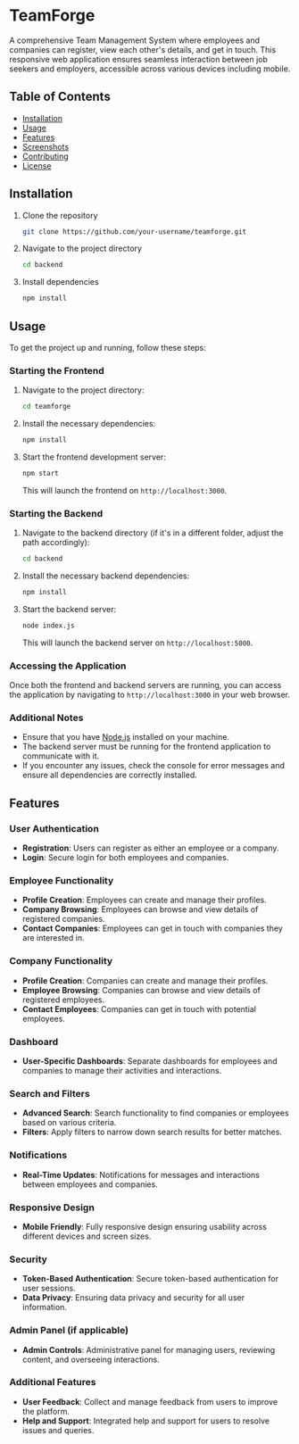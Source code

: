 # TeamForge
A comprehensive Team Management System where employees and companies can register, view each other's details, and get in touch. This responsive web application ensures seamless interaction between job seekers and employers, accessible across various devices including mobile.

## Table of Contents
- [Installation](#installation)
- [Usage](#usage)
- [Features](#features)
- [Screenshots](#screenshots)
- [Contributing](#contributing)
- [License](#license)

## Installation
1. Clone the repository
    ```bash
    git clone https://github.com/your-username/teamforge.git
    ```
2. Navigate to the project directory
    ```bash
    cd backend
    ```
3. Install dependencies
    ```bash
    npm install
    ```

## Usage

To get the project up and running, follow these steps:

### Starting the Frontend

1. Navigate to the project directory:
    ```bash
    cd teamforge
    ```

2. Install the necessary dependencies:
    ```bash
    npm install
    ```

3. Start the frontend development server:
    ```bash
    npm start
    ```
    This will launch the frontend on `http://localhost:3000`.

### Starting the Backend

1. Navigate to the backend directory (if it's in a different folder, adjust the path accordingly):
    ```bash
    cd backend
    ```

2. Install the necessary backend dependencies:
    ```bash
    npm install
    ```

3. Start the backend server:
    ```bash
    node index.js
    ```
    This will launch the backend server on `http://localhost:5000`.

### Accessing the Application

Once both the frontend and backend servers are running, you can access the application by navigating to `http://localhost:3000` in your web browser.

### Additional Notes

- Ensure that you have [Node.js](https://nodejs.org/) installed on your machine.
- The backend server must be running for the frontend application to communicate with it.
- If you encounter any issues, check the console for error messages and ensure all dependencies are correctly installed.

## Features

### User Authentication
- **Registration**: Users can register as either an employee or a company.
- **Login**: Secure login for both employees and companies.

### Employee Functionality
- **Profile Creation**: Employees can create and manage their profiles.
- **Company Browsing**: Employees can browse and view details of registered companies.
- **Contact Companies**: Employees can get in touch with companies they are interested in.

### Company Functionality
- **Profile Creation**: Companies can create and manage their profiles.
- **Employee Browsing**: Companies can browse and view details of registered employees.
- **Contact Employees**: Companies can get in touch with potential employees.

### Dashboard
- **User-Specific Dashboards**: Separate dashboards for employees and companies to manage their activities and interactions.

### Search and Filters
- **Advanced Search**: Search functionality to find companies or employees based on various criteria.
- **Filters**: Apply filters to narrow down search results for better matches.

### Notifications
- **Real-Time Updates**: Notifications for messages and interactions between employees and companies.

### Responsive Design
- **Mobile Friendly**: Fully responsive design ensuring usability across different devices and screen sizes.

### Security
- **Token-Based Authentication**: Secure token-based authentication for user sessions.
- **Data Privacy**: Ensuring data privacy and security for all user information.

### Admin Panel (if applicable)
- **Admin Controls**: Administrative panel for managing users, reviewing content, and overseeing interactions.

### Additional Features
- **User Feedback**: Collect and manage feedback from users to improve the platform.
- **Help and Support**: Integrated help and support for users to resolve issues and queries.


